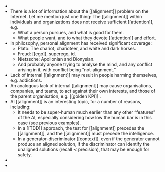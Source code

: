 -
- There is a lot of information about the [[alignment]] problem on the Internet. Let me mention just one thing: The [[alignment]] within individuals and organizations does not receive sufficient [[attention]], e.g.
  * What a person pursues, and what is good for them.
  * What people want, and to what they devote [[attention]] and [effort](https://www.smbc-comics.com/comic/2013-08-04).
- In philosophy, personal alignment has received significant coverage:
  * Plato: The chariot, charioteer, and white and dark horses.
  * Freud: [[ego]], superego, id.
  * Nietzsche: Apollonian and Dionysian.
  * And probably anyone trying to analyse the mind, and any conflict arising in it, with conflict being “not-alignment.”
- Lack of internal [[alignment]] may result in people harming themselves, e.g. addictions.
- An analogous lack of internal [[alignment]] may cause organisations, companies, and teams, to act against their own interests, and those of the parent organisation, e.g. [[golden KPI]] .
- AI [[alignment]] is an interesting topic, for a number of reasons, including:
  * It needs to be super-human much earlier than any other “features” of the AI, especially considering how low the human bar is in this case (see previous examples).
  * In a [[TDD]] approach, the test for [[alignment]] precedes the [[alignment]], and the [[alignment]] must precede the intelligence.
  * In a generator-discriminator [[context]], even if the generator cannot produce an aligned solution, if the discriminator can identify the unaligned solutions (recall ≺ precision), that may be enough for safety.
-
-